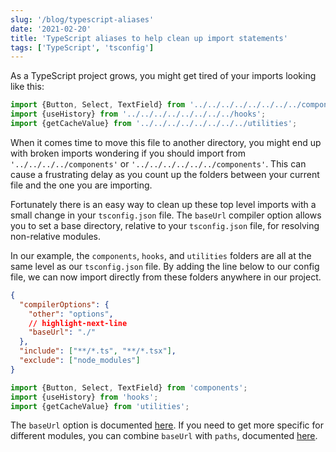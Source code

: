 ```yaml
---
slug: '/blog/typescript-aliases'
date: '2021-02-20'
title: 'TypeScript aliases to help clean up import statements'
tags: ['TypeScript', 'tsconfig']
---
```


As a TypeScript project grows, you might get tired of your imports looking like this:

```javascript
import {Button, Select, TextField} from '../../../../../../../../components';
import {useHistory} from '../../../../../../../../hooks';
import {getCacheValue} from '../../../../../../../../utilities';
```

<!-- `gist:andrewmcgov/9ec6e8a6643fa3173ac7fc8890266d67#imports.tsx` -->

When it comes time to move this file to another directory, you might end up with broken imports wondering if you should import from `'../../../../components'` or `'../../../../../../components'`. This can cause a frustrating delay as you count up the folders between your current file and the one you are importing.

Fortunately there is an easy way to clean up these top level imports with a small change in your `tsconfig.json` file. The `baseUrl` compiler option allows you to set a base directory, relative to your `tsconfig.json` file, for resolving non-relative modules.

In our example, the `components`, `hooks`, and `utilities` folders are all at the same level as our `tsconfig.json` file. By adding the line below to our config file, we can now import directly from these folders anywhere in our project.

```json
{
  "compilerOptions": {
    "other": "options",
    // highlight-next-line
    "baseUrl": "./"
  },
  "include": ["**/*.ts", "**/*.tsx"],
  "exclude": ["node_modules"]
}
```

```javascript
import {Button, Select, TextField} from 'components';
import {useHistory} from 'hooks';
import {getCacheValue} from 'utilities';
```

The `baseUrl` option is documented [here](https://www.typescriptlang.org/tsconfig#baseUrl). If you need to get more specific for different modules, you can combine `baseUrl` with `paths`, documented [here](https://www.typescriptlang.org/tsconfig#paths).
